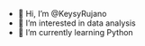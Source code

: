 - 👋 Hi, I’m @KeysyRujano
- 👀 I’m interested in data analysis
- 🌱 I’m currently learning Python

<!---
KeysyRujano/KeysyRujano is a ✨ special ✨ repository because its `README.md` (this file) appears on your GitHub profile.
You can click the Preview link to take a look at your changes.
--->
